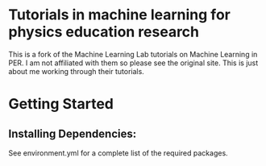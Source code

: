 # Tutorials in machine learning for physics education research
This is a fork of the Machine Learning Lab tutorials on Machine Learning in PER.  I am not affiliated with them so please see the original site.  This is just about me working through their tutorials. 


# Getting Started

## Installing Dependencies:

See environment.yml for a complete list of the required packages.
